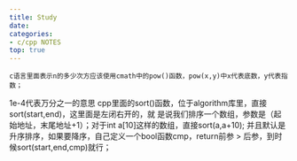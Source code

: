 ```yaml
---
title: Study
date: 
categories:
- c/cpp NOTES
top: true
---
```

	c语言里面表示n的多少次方应该使用cmath中的pow()函数，pow(x,y)中x代表底数，y代表指数；
1e-4代表万分之一的意思
	cpp里面的sort()函数，位于algorithm库里，直接sort(start,end)，这里面是左闭右开的，就
是说我们排序一个数组，参数是（起始地址，末尾地址+1）；对于int a[10]这样的数组，直接sort(a,a+10);
并且默认是升序排序，如果要降序，自己定义一个bool函数cmp，return前参 > 后参，到时候sort(start,end,cmp)就行；
